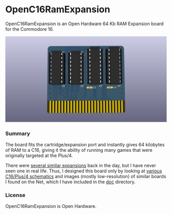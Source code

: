 # OpenC16RamExpansion
OpenC16RamExpansion is an Open Hardware 64 Kb RAM Expansion board for the Commodore 16.

![Board](https://raw.githubusercontent.com/SukkoPera/OpenC16RamExpansion/master/doc/render-top.png)

### Summary
The board fits the cartridge/expansion port and instantly gives 64 kilobytes of RAM to a C16, giving it the ability of running many games that were originally targeted at the Plus/4.

There were [several similar expansions](http://plus4world.powweb.com/hardware) back in the day, but I have never seen one in real life. Thus, I designed this board only by looking at [various C16/Plus/4 schematics](http://www.zimmers.net/anonftp/pub/cbm/schematics/computers/plus4/index.html) and images (mostly low-resolution) of similar boards I found on the Net, which I have included in the [doc](https://raw.githubusercontent.com/SukkoPera/OpenC16RamExpansion/master/doc/) directory.

### License
OpenC16RamExpansion is Open Hardware.
